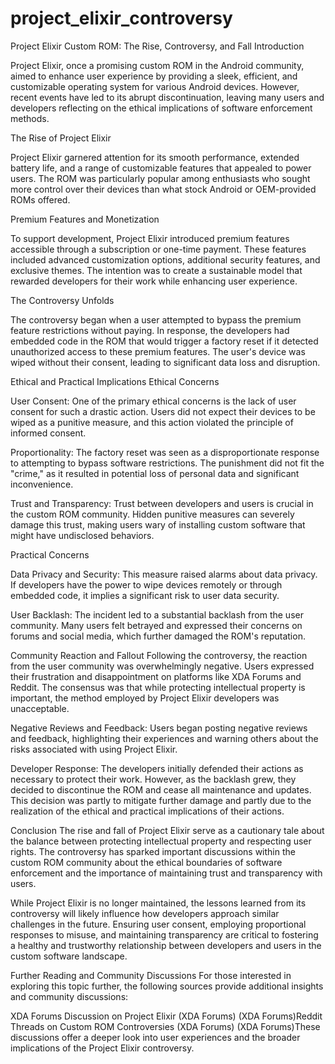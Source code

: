 # project_elixir_controversy

Project Elixir Custom ROM: The Rise, Controversy, and Fall
Introduction

Project Elixir, once a promising custom ROM in the Android community, aimed to enhance user experience by providing a sleek, efficient, and customizable operating system for various Android devices. However, recent events have led to its abrupt discontinuation, leaving many users and developers reflecting on the ethical implications of software enforcement methods.

The Rise of Project Elixir

Project Elixir garnered attention for its smooth performance, extended battery life, and a range of customizable features that appealed to power users. The ROM was particularly popular among enthusiasts who sought more control over their devices than what stock Android or OEM-provided ROMs offered.

Premium Features and Monetization

To support development, Project Elixir introduced premium features accessible through a subscription or one-time payment. These features included advanced customization options, additional security features, and exclusive themes. The intention was to create a sustainable model that rewarded developers for their work while enhancing user experience.

The Controversy Unfolds

The controversy began when a user attempted to bypass the premium feature restrictions without paying. In response, the developers had embedded code in the ROM that would trigger a factory reset if it detected unauthorized access to these premium features. The user's device was wiped without their consent, leading to significant data loss and disruption.

Ethical and Practical Implications
Ethical Concerns

User Consent: One of the primary ethical concerns is the lack of user consent for such a drastic action. Users did not expect their devices to be wiped as a punitive measure, and this action violated the principle of informed consent.

Proportionality: The factory reset was seen as a disproportionate response to attempting to bypass software restrictions. The punishment did not fit the "crime," as it resulted in potential loss of personal data and significant inconvenience.

Trust and Transparency: Trust between developers and users is crucial in the custom ROM community. Hidden punitive measures can severely damage this trust, making users wary of installing custom software that might have undisclosed behaviors.

Practical Concerns

Data Privacy and Security: This measure raised alarms about data privacy. If developers have the power to wipe devices remotely or through embedded code, it implies a significant risk to user data security.

User Backlash: The incident led to a substantial backlash from the user community. Many users felt betrayed and expressed their concerns on forums and social media, which further damaged the ROM's reputation.

Community Reaction and Fallout
Following the controversy, the reaction from the user community was overwhelmingly negative. Users expressed their frustration and disappointment on platforms like XDA Forums and Reddit. The consensus was that while protecting intellectual property is important, the method employed by Project Elixir developers was unacceptable.

Negative Reviews and Feedback: Users began posting negative reviews and feedback, highlighting their experiences and warning others about the risks associated with using Project Elixir.

Developer Response: The developers initially defended their actions as necessary to protect their work. However, as the backlash grew, they decided to discontinue the ROM and cease all maintenance and updates. This decision was partly to mitigate further damage and partly due to the realization of the ethical and practical implications of their actions.

Conclusion
The rise and fall of Project Elixir serve as a cautionary tale about the balance between protecting intellectual property and respecting user rights. The controversy has sparked important discussions within the custom ROM community about the ethical boundaries of software enforcement and the importance of maintaining trust and transparency with users.

While Project Elixir is no longer maintained, the lessons learned from its controversy will likely influence how developers approach similar challenges in the future. Ensuring user consent, employing proportional responses to misuse, and maintaining transparency are critical to fostering a healthy and trustworthy relationship between developers and users in the custom software landscape.

Further Reading and Community Discussions
For those interested in exploring this topic further, the following sources provide additional insights and community discussions:

XDA Forums Discussion on Project Elixir​ (XDA Forums)​​ (XDA Forums)​
Reddit Threads on Custom ROM Controversies​ (XDA Forums)​​ (XDA Forums)​
These discussions offer a deeper look into user experiences and the broader implications of the Project Elixir controversy.
